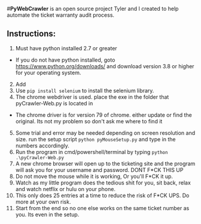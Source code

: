 #**PyWebCrawler** is an open source project Tyler and I created to help automate the ticket warranty audit process.


## Instructions:

1. Must have python installed 2.7 or greater
  * If you do not have python installed, goto https://www.python.org/downloads/ and download version 3.8 or higher for your operating system.

2. Add
3. Use `pip install selenium` to install the selenium library.
4. The chrome webdriver is used. place the exe in the folder that pyCrawler-Web.py is located in
  * The chrome driver is for version 79 of chrome. either update or find the original. Its not my problem so don't ask me where to find it
5. Some trial and error may be needed depending on screen resolution and size. run the setup script `python pyMouseSetup.py` and type in the numbers accordingly.
6. Run the program in cmd/powershell/terminal by typing `python .\pyCrawler-Web.py`
7. A new chrome browser will open up to the ticketing site and the program will ask you for your username and password. DONT F*CK THIS UP
8. Do not move the mouse while it is working, Or you'll F*CK  it up.
9. Watch as my little program does the tedious shit for you, sit back, relax and watch netflix or hulu on your phone.
10. This only does 25 entries at a time to reduce the risk of F*CK UPS. Do more at your own risk.
11. Start from the end so no one else works on the same ticket number as you. Its even in the setup.
